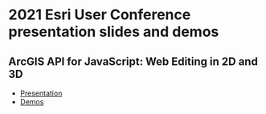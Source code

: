 # 2021 Esri User Conference presentation slides and demos

## ArcGIS API for JavaScript: Web Editing in 2D and 3D

* [Presentation](https://hgonzago.github.io/UC-Presentations/2021/web-editing/)
* [Demos](https://hgonzago.github.io/UC-Presentations/2021/web-editing/demos/)
